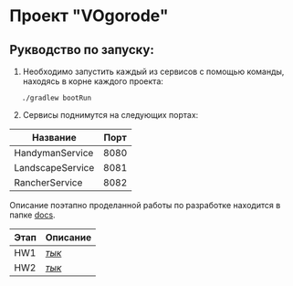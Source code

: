 # Проект "VOgorode"

## Рукводство по запуску:

1. Необходимо запустить каждый из сервисов с помощью команды, находясь в корне каждого проекта:

```
   ./gradlew bootRun
```

2. Сервисы поднимутся на следующих портах:

| Название         | Порт |
|------------------|------|
| HandymanService  | 8080 |
| LandscapeService | 8081 |
| RancherService   | 8082 |

Описание поэтапно проделанной работы по разработке находится в папке [docs](./docs).

| Этап | Описание                      |
|------|-------------------------------|
| HW1  | [*тык*](./docs/hw1/readme.md) |
| HW2  | [*тык*](./docs/hw2/readme.md) |
